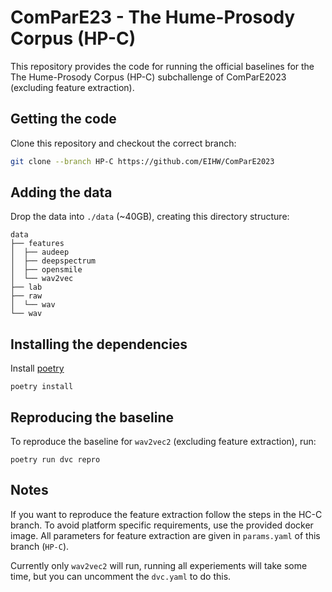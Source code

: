 # ComParE23 - The Hume-Prosody Corpus (HP-C)
This repository provides the code for running the official baselines for the The Hume-Prosody Corpus (HP-C) subchallenge of ComParE2023 (excluding feature extraction).


## Getting the code
Clone this repository and checkout the correct branch:
```bash
git clone --branch HP-C https://github.com/EIHW/ComParE2023
```

## Adding the data
Drop the data into `./data` (~40GB), creating this directory structure:
```console
data
├── features
│  ├── audeep
│  ├── deepspectrum
│  ├── opensmile
│  └── wav2vec
├── lab
├── raw
│  └── wav
└── wav
```

## Installing the dependencies
Install [poetry](https://python-poetry.org/docs/)

`poetry install`

## Reproducing the baseline
To reproduce the baseline for `wav2vec2` (excluding feature extraction), run:

```console
poetry run dvc repro
```

## Notes 
If you want to reproduce the feature extraction follow the steps in the HC-C branch. To avoid platform specific requirements, use the provided docker image. All parameters for feature extraction are given in `params.yaml` of this branch (`HP-C`).

Currently only `wav2vec2` will run, running all experiements will take some time, but you can uncomment the `dvc.yaml` to do this. 


